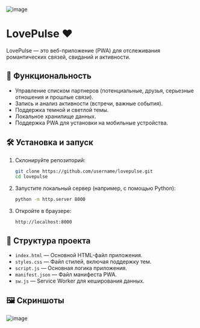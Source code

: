 ![image](https://github.com/user-attachments/assets/c067fa56-5d22-4107-bc21-8cd61b5face5)

# LovePulse ❤️

LovePulse — это веб-приложение (PWA) для отслеживания романтических связей, свиданий и активности.

## 🚀 Функциональность
- Управление списком партнеров (потенциальные, друзья, серьезные отношения и прошлые связи).
- Запись и анализ активности (встречи, важные события).
- Поддержка темной и светлой темы.
- Локальное хранилище данных.
- Поддержка PWA для установки на мобильные устройства.

## 🛠️ Установка и запуск
1. Склонируйте репозиторий:
   ```sh
   git clone https://github.com/username/lovepulse.git
   cd lovepulse
   ```
2. Запустите локальный сервер (например, с помощью Python):
   ```sh
   python -m http.server 8000
   ```
3. Откройте в браузере:
   ```
   http://localhost:8000
   ```

## 📁 Структура проекта
- `index.html` — Основной HTML-файл приложения.
- `styles.css` — Файл стилей, включая поддержку тем.
- `script.js` — Основная логика приложения.
- `manifest.json` — Файл манифеста PWA.
- `sw.js` — Service Worker для кеширования данных.

## 🖼️ Скриншоты
![image](https://github.com/user-attachments/assets/4752b2d3-dfd6-4bf0-85d7-01c1dee8db95)

